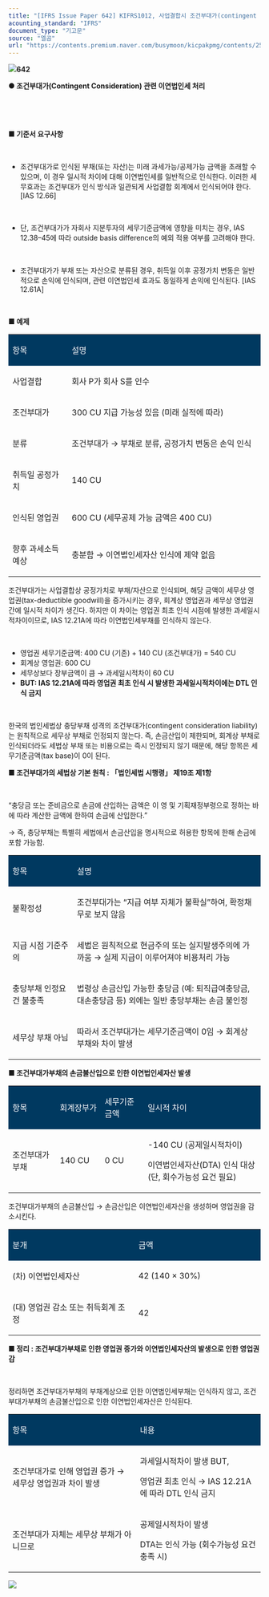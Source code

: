 ```yaml
---
title: "[IFRS Issue Paper 642] KIFRS1012, 사업결합시 조건부대가(contingent consideration)와 이연법인세 회계처리"
acounting_standard: "IFRS"
document_type: "기고문"
source: "엘곰"
url: "https://contents.premium.naver.com/busymoon/kicpakpmg/contents/250506223222718ob"
---
```

![](https://n2.news.naver.com/l.gif?type=content)**642**

**● 조건부대가(Contingent Consideration) 관련 이연법인세 처리**

**​**

**​**

**■ 기준서 요구사항**

**​**

- 조건부대가로 인식된 부채(또는 자산)는 미래 과세가능/공제가능 금액을 초래할 수 있으며, 이 경우 일시적 차이에 대해 이연법인세를 일반적으로 인식한다. 이러한 세무효과는 조건부대가 인식 방식과 일관되게 사업결합 회계에서 인식되어야 한다. \[IAS 12.66\]

​

- 단, 조건부대가가 자회사 지분투자의 세무기준금액에 영향을 미치는 경우, IAS 12.38–45에 따라 outside basis difference의 예외 적용 여부를 고려해야 한다.

​

- 조건부대가가 부채 또는 자산으로 분류된 경우, 취득일 이후 공정가치 변동은 일반적으로 손익에 인식되며, 관련 이연법인세 효과도 동일하게 손익에 인식된다. \[IAS 12.61A\]

​

**■ 예제**

<table style=""><tbody><tr><td colspan="1" rowspan="1" style="width: 23.53%; height: 40.0px;  background-color: #003960;"><div><p style=""><span style="color:#ffffff;">항목</span></p></div></td><td colspan="1" rowspan="1" style="width: 76.47%; height: 40.0px;  background-color: #003960;"><div><p style=""><span style="color:#ffffff;">설명</span></p></div></td></tr><tr><td colspan="1" rowspan="1" style="width: 23.53%; height: 40.0px;  "><div><p style=""><span style="">사업결합</span></p></div></td><td colspan="1" rowspan="1" style="width: 76.47%; height: 40.0px;  "><div><p style=""><span style="">회사 P가 회사 S를 인수</span></p></div></td></tr><tr><td colspan="1" rowspan="1" style="width: 23.53%; height: 40.0px;  "><div><p style=""><span style="">조건부대가</span></p></div></td><td colspan="1" rowspan="1" style="width: 76.47%; height: 40.0px;  "><div><p style=""><span style="">300 CU 지급 가능성 있음 (미래 실적에 따라)</span></p></div></td></tr><tr><td colspan="1" rowspan="1" style="width: 23.53%; height: 40.0px;  "><div><p style=""><span style="">분류</span></p></div></td><td colspan="1" rowspan="1" style="width: 76.47%; height: 40.0px;  "><div><p style=""><span style="">조건부대가 → </span><span style="">부채로 분류</span><span style="">, 공정가치 변동은 손익 인식</span></p></div></td></tr><tr><td colspan="1" rowspan="1" style="width: 23.53%; height: 40.0px;  "><div><p style=""><span style="">취득일 공정가치</span></p></div></td><td colspan="1" rowspan="1" style="width: 76.47%; height: 40.0px;  "><div><p style=""><span style="">140 CU</span></p></div></td></tr><tr><td colspan="1" rowspan="1" style="width: 23.53%; height: 40.0px;  "><div><p style=""><span style="">인식된 영업권</span></p></div></td><td colspan="1" rowspan="1" style="width: 76.47%; height: 40.0px;  "><div><p style=""><span style="">600 CU </span><span style="">(세무공제 가능 금액은 400 CU)</span></p></div></td></tr><tr><td colspan="1" rowspan="1" style="width: 23.53%; height: 40.0px;  "><div><p style=""><span style="">향후 과세소득 예상</span></p></div></td><td colspan="1" rowspan="1" style="width: 76.47%; height: 40.0px;  "><div><p style=""><span style="">충분함 → 이연법인세자산 인식에 제약 없음</span></p></div></td></tr></tbody></table>

조건부대가는 사업결합상 공정가치로 부채/자산으로 인식되며, 해당 금액이 세무상 영업권(tax-deductible goodwill)을 증가시키는 경우, 회계상 영업권과 세무상 영업권 간에 일시적 차이가 생긴다. 하지만 이 차이는 영업권 최초 인식 시점에 발생한 과세일시적차이이므로, IAS 12.21A에 따라 이연법인세부채를 인식하지 않는다.

​

- 영업권 세무기준금액: 400 CU (기존) + 140 CU (조건부대가) = 540 CU
- 회계상 영업권: 600 CU
- 세무상보다 장부금액이 큼 → 과세일시적차이 60 CU
- **BUT: IAS 12.21A에 따라 영업권 최초 인식 시 발생한 과세일시적차이에는 DTL 인식 금지**

**​**

한국의 법인세법상 충당부채 성격의 조건부대가(contingent consideration liability)는 원칙적으로 세무상 부채로 인정되지 않는다. 즉, 손금산입이 제한되며, 회계상 부채로 인식되더라도 세법상 부채 또는 비용으로는 즉시 인정되지 않기 때문에, 해당 항목은 세무기준금액(tax base)이 0이 된다.

**■ 조건부대가의 세법상 기본 원칙 : 「법인세법 시행령」 제19조 제1항**

**​**

“충당금 또는 준비금으로 손금에 산입하는 금액은 이 영 및 기획재정부령으로 정하는 바에 따라 계산한 금액에 한하여 손금에 산입한다.”

→ 즉, 충당부채는 특별히 세법에서 손금산입을 명시적으로 허용한 항목에 한해 손금에 포함 가능함.

<table style=""><tbody><tr><td colspan="1" rowspan="1" style="width: 25.59%; height: 40.0px;  background-color: #003960;"><div><p style=""><span style="color:#ffffff;">항목</span></p></div></td><td colspan="1" rowspan="1" style="width: 74.41%; height: 40.0px;  background-color: #003960;"><div><p style=""><span style="color:#ffffff;">설명</span></p></div></td></tr><tr><td colspan="1" rowspan="1" style="width: 25.59%; height: 40.0px;  "><div><p style=""><span style="">불확정성</span></p></div></td><td colspan="1" rowspan="1" style="width: 74.41%; height: 40.0px;  "><div><p style=""><span style="">조건부대가는 “지급 여부 자체가 불확실”하여, </span><span style="">확정채무로 보지 않음</span></p></div></td></tr><tr><td colspan="1" rowspan="1" style="width: 25.59%; height: 40.0px;  "><div><p style=""><span style="">지급 시점 기준주의</span></p></div></td><td colspan="1" rowspan="1" style="width: 74.41%; height: 40.0px;  "><div><p style=""><span style="">세법은 원칙적으로 </span><span style="">현금주의 또는 실지발생주의</span><span style="">에 가까움 → 실제 지급이 이루어져야 비용처리 가능</span></p></div></td></tr><tr><td colspan="1" rowspan="1" style="width: 25.59%; height: 40.0px;  "><div><p style=""><span style="">충당부채 인정요건 불충족</span></p></div></td><td colspan="1" rowspan="1" style="width: 74.41%; height: 40.0px;  "><div><p style=""><span style="">법령상 손금산입 가능한 충당금 (예: 퇴직급여충당금, 대손충당금 등) 외에는 일반 충당부채는 손금 불인정</span></p></div></td></tr><tr><td colspan="1" rowspan="1" style="width: 25.59%; height: 40.0px;  "><div><p style=""><span style="">세무상 부채 아님</span></p></div></td><td colspan="1" rowspan="1" style="width: 74.41%; height: 40.0px;  "><div><p style=""><span style="">따라서 </span><span style="">조건부대가는 세무기준금액이 0</span><span style="">임 → 회계상 부채와 차이 발생</span></p></div></td></tr></tbody></table>

**■ 조건부대가부채의 손금불산입으로 인한 이연법인세자산 발생**

<table style=""><tbody><tr><td colspan="1" rowspan="1" style="width: 18.82%; height: 40.0px;  background-color: #003960;"><div><p style=""><span style="color:#ffffff;">항목</span></p></div></td><td colspan="1" rowspan="1" style="width: 17.8%; height: 40.0px;  background-color: #003960;"><div><p style=""><span style="color:#ffffff;">회계장부가</span></p></div></td><td colspan="1" rowspan="1" style="width: 17.06%; height: 40.0px;  background-color: #003960;"><div><p style=""><span style="color:#ffffff;">세무기준금액</span></p></div></td><td colspan="1" rowspan="1" style="width: 46.32%; height: 40.0px;  background-color: #003960;"><div><p style=""><span style="color:#ffffff;">일시적 차이</span></p></div></td></tr><tr><td colspan="1" rowspan="1" style="width: 18.82%; height: 40.0px;  "><div><p style=""><span style="">조건부대가부채</span></p></div></td><td colspan="1" rowspan="1" style="width: 17.8%; height: 40.0px;  "><div><p style=""><span style="">140 CU</span></p></div></td><td colspan="1" rowspan="1" style="width: 17.06%; height: 40.0px;  "><div><p style=""><span style="">0 CU</span></p></div></td><td colspan="1" rowspan="1" style="width: 46.32%; height: 40.0px;  "><div><p style=""><span style="">-140 CU (공제일시적차이)</span></p></div><div><p style=""><span style="">이연법인세자산(DTA) 인식 대상 (단, 회수가능성 요건 필요)</span></p></div></td></tr></tbody></table>

조건부대가부채의 손금불산입 → 손금산입은 이연법인세자산을 생성하며 영업권을 감소시킨다.

<table style=""><tbody><tr><td colspan="1" rowspan="1" style="width: 50.0%; height: 40.0px;  background-color: #003960;"><div><p style=""><span style="color:#ffffff;">분개</span></p></div></td><td colspan="1" rowspan="1" style="width: 50.0%; height: 40.0px;  background-color: #003960;"><div><p style=""><span style="color:#ffffff;">금액</span></p></div></td></tr><tr><td colspan="1" rowspan="1" style="width: 50.0%; height: 40.0px;  "><div><p style=""><span style="">(차) 이연법인세자산</span></p></div></td><td colspan="1" rowspan="1" style="width: 50.0%; height: 40.0px;  "><div><p style=""><span style="">42 (140 × 30%)</span></p></div></td></tr><tr><td colspan="1" rowspan="1" style="width: 50.0%; height: 40.0px;  "><div><p style=""><span style="">(대) 영업권 감소 또는 취득회계 조정</span></p></div></td><td colspan="1" rowspan="1" style="width: 50.0%; height: 40.0px;  "><div><p style=""><span style="">42</span></p></div></td></tr></tbody></table>

**■ 정리 : 조건부대가부채로 인한 영업권 증가와 이연법인세자산의 발생으로 인한 영업권감**

**​**

정리하면 조건부대가부채의 부채계상으로 인한 이연법인세부채는 인식하지 않고, 조건부대가부채의 손금불산입으로 인한 이연법인세자산은 인식된다.

<table style=""><tbody><tr><td colspan="1" rowspan="1" style="width: 50.59%; height: 40.0px;  background-color: #003960;"><div><p style=""><span style="color:#ffffff;">항목</span></p></div></td><td colspan="1" rowspan="1" style="width: 49.41%; height: 40.0px;  background-color: #003960;"><div><p style=""><span style="color:#ffffff;">내용</span></p></div></td></tr><tr><td colspan="1" rowspan="1" style="width: 50.59%; height: 40.0px;  "><div><p style=""><span style="">조건부대가로 인해 영업권 증가 → 세무상 영업권과 차이 발생</span></p></div></td><td colspan="1" rowspan="1" style="width: 49.41%; height: 40.0px;  "><div><p style=""><span style="">과세일시적차이 발생 BUT,</span></p></div><div><p style=""><span style="">영업권 최초 인식 → IAS 12.21A에 따라 DTL 인식 금지</span></p></div></td></tr><tr><td colspan="1" rowspan="1" style="width: 50.59%; height: 40.0px;  "><div><p style=""><span style="">조건부대가 자체는 세무상 부채가 아니므로</span></p></div></td><td colspan="1" rowspan="1" style="width: 49.41%; height: 40.0px;  "><div><p style=""><span style="">공제일시적차이 발생</span></p></div><div><p style=""><span style="">DTA는 인식 가능 (회수가능성 요건 충족 시)</span></p></div></td></tr></tbody></table>

![](https://scs-phinf.pstatic.net/MjAyNTA1MDZfMTM3/MDAxNzQ2NTM4MjI2NzI4.BCFeLaBCGHo6k-JJvMteU8zXEnRk0ZhEe5VPbcLbPK8g.PaOFJkCxdU2RK41oXyMdc09cvxJzo-rTUdA5YpKtXhMg.PNG/image.png?type=w800)

​